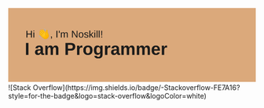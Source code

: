 <img src="header.png">
![Stack Overflow](https://img.shields.io/badge/-Stackoverflow-FE7A16?style=for-the-badge&logo=stack-overflow&logoColor=white)
